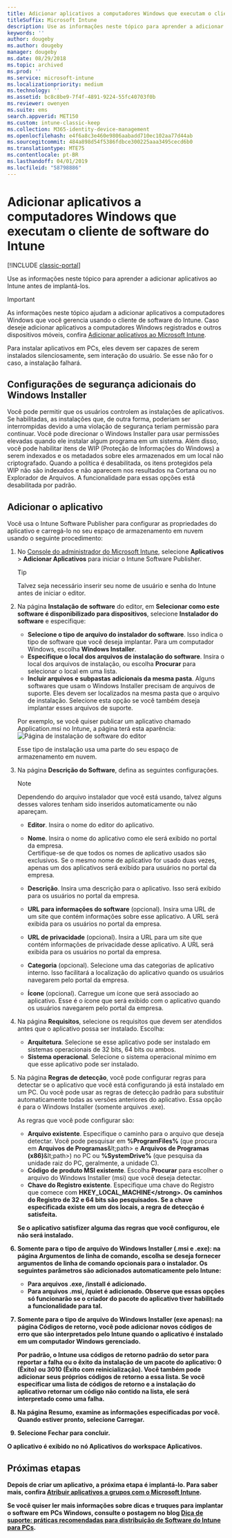 ```yaml
---
title: Adicionar aplicativos a computadores Windows que executam o cliente de software do Intune
titleSuffix: Microsoft Intune
description: Use as informações neste tópico para aprender a adicionar aplicativos para computadores Windows ao Intune antes de implantá-los.
keywords: ''
author: dougeby
ms.author: dougeby
manager: dougeby
ms.date: 08/29/2018
ms.topic: archived
ms.prod: ''
ms.service: microsoft-intune
ms.localizationpriority: medium
ms.technology: ''
ms.assetid: bc8c8be9-7f4f-4891-9224-55fc40703f0b
ms.reviewer: owenyen
ms.suite: ems
search.appverid: MET150
ms.custom: intune-classic-keep
ms.collection: M365-identity-device-management
ms.openlocfilehash: e4f6a8c3e460e9806aabadd710ec102aa77d44ab
ms.sourcegitcommit: 484a898d54f5386fdbce300225aaa3495cecd6b0
ms.translationtype: MTE75
ms.contentlocale: pt-BR
ms.lasthandoff: 04/01/2019
ms.locfileid: "58798886"
---
```

# <a name="add-apps-for-windows-pcs-that-run-the-intune-software-client"></a>Adicionar aplicativos a computadores Windows que executam o cliente de software do Intune

[!INCLUDE [classic-portal](includes/classic-portal.md)]

Use as informações neste tópico para aprender a adicionar aplicativos ao Intune antes de implantá-los.

> [!IMPORTANT]
> As informações neste tópico ajudam a adicionar aplicativos a computadores Windows que você gerencia usando o cliente de software do Intune. Caso deseje adicionar aplicativos a computadores Windows registrados e outros dispositivos móveis, confira [Adicionar aplicativos ao Microsoft Intune](apps-add.md).

Para instalar aplicativos em PCs, eles devem ser capazes de serem instalados silenciosamente, sem interação do usuário. Se esse não for o caso, a instalação falhará.

## <a name="additional-security-settings-for-windows-installer"></a>Configurações de segurança adicionais do Windows Installer
Você pode permitir que os usuários controlem as instalações de aplicativos. Se habilitadas, as instalações que, de outra forma, poderiam ser interrompidas devido a uma violação de segurança teriam permissão para continuar. Você pode direcionar o Windows Installer para usar permissões elevadas quando ele instalar algum programa em um sistema. Além disso, você pode habilitar itens de WIP (Proteção de Informações do Windows) a serem indexados e os metadados sobre eles armazenados em um local não criptografado. Quando a política é desabilitada, os itens protegidos pela WIP não são indexados e não aparecem nos resultados na Cortana ou no Explorador de Arquivos. A funcionalidade para essas opções está desabilitada por padrão. 

## <a name="add-the-app"></a>Adicionar o aplicativo
Você usa o Intune Software Publisher para configurar as propriedades do aplicativo e carregá-lo no seu espaço de armazenamento em nuvem usando o seguinte procedimento:

1. No [Console do administrador do Microsoft Intune](https://manage.microsoft.com), selecione **Aplicativos** &gt; **Adicionar Aplicativos** para iniciar o Intune Software Publisher.

   > [!TIP]
   > Talvez seja necessário inserir seu nome de usuário e senha do Intune antes de iniciar o editor.

2. Na página **Instalação de software** do editor, em **Selecionar como este software é disponibilizado para dispositivos**, selecione **Instalador do software** e especifique:

   - **Selecione o tipo de arquivo do instalador do software**. Isso indica o tipo de software que você deseja implantar. Para um computador Windows, escolha **Windows Installer**.
   - **Especifique o local dos arquivos de instalação do software**. Insira o local dos arquivos de instalação, ou escolha **Procurar** para selecionar o local em uma lista.
   - **Incluir arquivos e subpastas adicionais da mesma pasta**. Alguns softwares que usam o Windows Installer precisam de arquivos de suporte. Eles devem ser localizados na mesma pasta que o arquivo de instalação. Selecione esta opção se você também deseja implantar esses arquivos de suporte.

   Por exemplo, se você quiser publicar um aplicativo chamado Application.msi no Intune, a página terá esta aparência: ![Página de instalação de software do editor](media/publisher-for-pc.png)

   Esse tipo de instalação usa uma parte do seu espaço de armazenamento em nuvem.

3. Na página **Descrição do Software**, defina as seguintes configurações.

   > [!NOTE]
   > Dependendo do arquivo instalador que você está usando, talvez alguns desses valores tenham sido inseridos automaticamente ou não apareçam.

   - **Editor**. Insira o nome do editor do aplicativo.
   - **Nome**. Insira o nome do aplicativo como ele será exibido no portal da empresa.<br />Certifique-se de que todos os nomes de aplicativo usados são exclusivos. Se o mesmo nome de aplicativo for usado duas vezes, apenas um dos aplicativos será exibido para usuários no portal da empresa.
   - **Descrição**. Insira uma descrição para o aplicativo. Isso será exibido para os usuários no portal da empresa.
   - **URL para informações do software** (opcional). Insira uma URL de um site que contém informações sobre esse aplicativo. A URL será exibida para os usuários no portal da empresa.
   - **URL de privacidade** (opcional). Insira a URL para um site que contém informações de privacidade desse aplicativo. A URL será exibida para os usuários no portal da empresa.
   - **Categoria** (opcional). Selecione uma das categorias de aplicativo interno. Isso facilitará a localização do aplicativo quando os usuários navegarem pelo portal da empresa.

   - **Ícone** (opcional). Carregue um ícone que será associado ao aplicativo. Esse é o ícone que será exibido com o aplicativo quando os usuários navegarem pelo portal da empresa.

4. Na página **Requisitos**, selecione os requisitos que devem ser atendidos antes que o aplicativo possa ser instalado. Escolha:

   - **Arquitetura**. Selecione se esse aplicativo pode ser instalado em sistemas operacionais de 32 bits, 64 bits ou ambos.
   - **Sistema operacional**. Selecione o sistema operacional mínimo em que esse aplicativo pode ser instalado.

5. Na página **Regras de detecção**, você pode configurar regras para detectar se o aplicativo que você está configurando já está instalado em um PC. Ou você pode usar as regras de detecção padrão para substituir automaticamente todas as versões anteriores do aplicativo. Essa opção é para o Windows Installer (somente arquivos .exe).

   As regras que você pode configurar são:
   - **Arquivo existente**. Especifique o caminho para o arquivo que deseja detectar. Você pode pesquisar em **%ProgramFiles%** (que procura em **Arquivos de Programas**\&lt;path&gt; e **Arquivos de Programas (x86)**\&lt;path&gt;) no PC ou **%SystemDrive%** (que pesquisa da unidade raiz do PC, geralmente, a unidade C).
   - **Código de produto MSI existente**. Escolha **Procurar** para escolher o arquivo do Windows Installer (msi) que você deseja detectar.
   - <strong>Chave do Registro existente</strong>. Especifique uma chave do Registro que comece com <strong>HKEY_LOCAL_MACHINE\</strong>. Os caminhos do Registro de 32 e 64 bits são pesquisados. Se a chave especificada existe em um dos locais, a regra de detecção é satisfeita.

   Se o aplicativo satisfizer alguma das regras que você configurou, ele não será instalado.

6. Somente para o tipo de arquivo do **Windows Installer** (.msi e .exe): na página **Argumentos de linha de comando**, escolha se deseja fornecer argumentos de linha de comando opcionais para o instalador.
   Os seguintes parâmetros são adicionados automaticamente pelo Intune:
   - Para arquivos .exe, **/install** é adicionado.
   - Para arquivos .msi, **/quiet** é adicionado.
   Observe que essas opções só funcionarão se o criador do pacote do aplicativo tiver habilitado a funcionalidade para tal.

7. Somente para o tipo de arquivo do **Windows Installer** (exe apenas): na página **Códigos de retorno**, você pode adicionar novos códigos de erro que são interpretados pelo Intune quando o aplicativo é instalado em um computador Windows gerenciado.

   Por padrão, o Intune usa códigos de retorno padrão do setor para reportar a falha ou o êxito da instalação de um pacote do aplicativo: **0** (Êxito) ou **3010** (Êxito com reinicialização). Você também pode adicionar seus próprios códigos de retorno a essa lista. Se você especificar uma lista de códigos de retorno e a instalação do aplicativo retornar um código não contido na lista, ele será interpretado como uma falha.

8. Na página **Resumo**, examine as informações especificadas por você. Quando estiver pronto, selecione **Carregar**.

9. Selecione **Fechar** para concluir.

O aplicativo é exibido no nó **Aplicativos** do workspace **Aplicativos**.

## <a name="next-steps"></a>Próximas etapas

Depois de criar um aplicativo, a próxima etapa é implantá-lo. Para saber mais, confira [Atribuir aplicativos a grupos com o Microsoft Intune](apps-deploy.md).

Se você quiser ler mais informações sobre dicas e truques para implantar o software em PCs Windows, consulte o postagem no blog [Dica de suporte: práticas recomendadas para distribuição de Software do Intune para PCs](https://blogs.technet.microsoft.com/intunesupport/2016/06/13/support-tip-best-practices-for-intune-software-distribution-to-pcs/).

